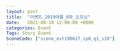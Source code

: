 ```yaml
---
layout: post
title:  "이벤트_2019여름_0화_오프닝"
date:   2021-08-10 12:00:00 +0000
categories: Event
Tags: Story Event
SceneCode: ["scene_evt190627_cp0_q1_s10"]
---
```

